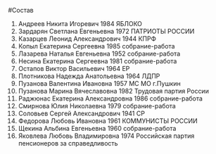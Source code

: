 #Состав
1. Андреев Никита Игоревич 1984 ЯБЛОКО
2. Зардарян Светлана Евгеньевна 1972 ПАТРИОТЫ РОССИИ
3. Казарцев Леонид Александрович 1944 КПРФ
4. Копыл Екатерина Сергеевна 1985 собрание-работа
5. Лазарева Наталья Евгеньевна 1952 собрание-работа
6. Несина Екатерина Сергеевна 1981 собрание-работа
7. Остапов Виктор Васильевич 1964 ЕР
8. Плотникова Надежда Анатольевна 1964 ЛДПР
9. Пузанова Валентина Ивановна 1957 МС МО г.Пушкин
10. Пузанова Марина Вячеславовна 1982 Трудовая партия России
11. Раджюнас Екатерина Александровна 1986 собрание-работа
12. Смирнова Юлия Николаевна 1979 собрание-работа
13. Соловьев Сергей Александрович 1941 СР
14. Федорова Любовь Ивановна 1961 КОММУНИСТЫ РОССИИ
15. Щекина Альбина Евгеньевна 1960 собрание-работа
16. Яковлева Любовь Владимировна 1974 Российская партия пенсионеров за справедливость
